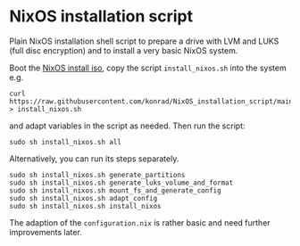# NixOS installation script


Plain NixOS installation shell script to prepare a drive with LVM and
LUKS (full disc encryption) and to install a very basic NixOS system.

Boot the [NixOS install iso](https://nixos.org/download.html), copy
the script `install_nixos.sh` into the system e.g.

```
curl https://raw.githubusercontent.com/konrad/NixOS_installation_script/main/install_nixos.sh > install_nixos.sh
```

and adapt variables in the script as needed. Then run the script:

```
sudo sh install_nixos.sh all
```

Alternatively, you can run its steps separately.

```
sudo sh install_nixos.sh generate_partitions
sudo sh install_nixos.sh generate_luks_volume_and_format
sudo sh install_nixos.sh mount_fs_and_generate_config
sudo sh install_nixos.sh adapt_config
sudo sh install_nixos.sh install_nixos
```

The adaption of the `configuration.nix` is rather basic and need
further improvements later.
